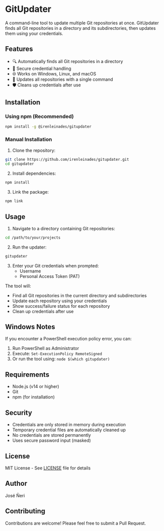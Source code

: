 # GitUpdater

A command-line tool to update multiple Git repositories at once. GitUpdater finds all Git repositories in a directory and its subdirectories, then updates them using your credentials.

## Features

- 🔍 Automatically finds all Git repositories in a directory
- 🔐 Secure credential handling
- 🌐 Works on Windows, Linux, and macOS
- 🔄 Updates all repositories with a single command
- 🛡️ Cleans up credentials after use

## Installation

### Using npm (Recommended)

```bash
npm install -g @irenleinades/gitupdater
```

### Manual Installation

1. Clone the repository:
```bash
git clone https://github.com/irenleinades/gitupdater.git
cd gitupdater
```

2. Install dependencies:
```bash
npm install
```

3. Link the package:
```bash
npm link
```

## Usage

1. Navigate to a directory containing Git repositories:
```bash
cd /path/to/your/projects
```

2. Run the updater:
```bash
gitupdater
```

3. Enter your Git credentials when prompted:
   - Username
   - Personal Access Token (PAT)

The tool will:
- Find all Git repositories in the current directory and subdirectories
- Update each repository using your credentials
- Show success/failure status for each repository
- Clean up credentials after use

## Windows Notes

If you encounter a PowerShell execution policy error, you can:

1. Run PowerShell as Administrator
2. Execute: `Set-ExecutionPolicy RemoteSigned`
3. Or run the tool using: `node $(which gitupdater)`

## Requirements

- Node.js (v14 or higher)
- Git
- npm (for installation)

## Security

- Credentials are only stored in memory during execution
- Temporary credential files are automatically cleaned up
- No credentials are stored permanently
- Uses secure password input (masked)

## License

MIT License - See [LICENSE](LICENSE) file for details

## Author

José Ñeri

## Contributing

Contributions are welcome! Please feel free to submit a Pull Request. 